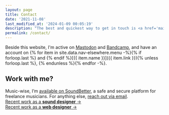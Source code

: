 ```yaml
---
layout: page
title: Contact
date: '2021-11-08'
last_modified_at: '2024-01-09 00:05:19'
description: "The best and quickest way to get in touch is <a href='mailto:hello@minutestomidnight.co.uk'>sending an email</a>. If secure communication is needed, use my <a href='/contact/pgp/'>GPG public key</a>."
permalink: /contact/
---
```

Beside this website, I'm active on [Mastodon](https://sonomu.club/@m2m) and [Bandcamp](https://minutestomidnight.bandcamp.com/follow_me), and have an account on {% for item in site.data.nav-elsewhere.menu -%}{% if forloop.last %} and {% endif %}[{{ item.name }}]({{ item.link }}){% unless forloop.last %}, {% endunless %}{% endfor -%}.

<div class="warning">
	<h2>Work with me?</h2>
	<p>
		Music-wise, I’m <a href="https://soundbetter.com/profiles/206552-simone-silvestroni">available on SoundBetter</a>, a safe and secure platform for freelance musicians. For anything else, <a href="mailto:{{ site.author.email }}">reach out via email</a>.
		<br>
		<a class="cta highlight" href="{{ site.url }}/sound-design/">Recent work as a <strong>sound designer</strong>&nbsp;&rarr;</a>
		<br>
		<a class="cta highlight" href="{{ site.url }}/web-design/">Recent work as a <strong>web designer</strong>&nbsp;&rarr;</a>
	</p>
</div>